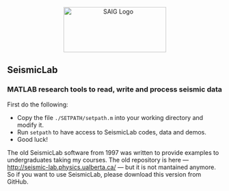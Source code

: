 <a name="logo"/>
<div align="center">
<a href="http://saig.physics.ualberta.ca/" target="_blank">
<img src="https://saig.physics.ualberta.ca/lib/tpl/dokuwiki/images/logo.png" alt="SAIG Logo" width="240" height="106"></img>
</a>
</div>

## SeismicLab

### MATLAB research tools to read, write and process seismic data

First do the following:

 * Copy the file `./SETPATH/setpath.m` into your working directory and modify it.
 * Run `setpath` to have access to SeismicLab codes, data and demos.
 * Good luck!

The old SeismicLab software from 1997 was written to provide examples to undergraduates taking my courses. The old  repository is here &mdash; http://seismic-lab.physics.ualberta.ca/ &mdash; but it is not mantained anymore. So if you want to use SeismicLab, please download this version from GitHub. 
